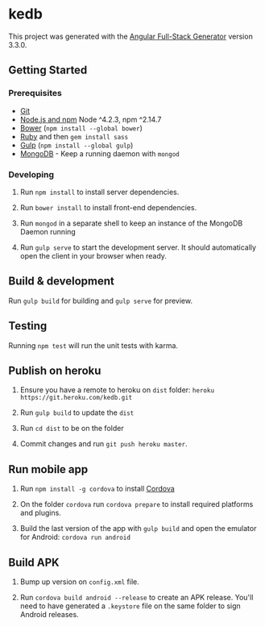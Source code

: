 # kedb

This project was generated with the [Angular Full-Stack Generator](https://github.com/DaftMonk/generator-angular-fullstack) version 3.3.0.

## Getting Started

### Prerequisites

- [Git](https://git-scm.com/)
- [Node.js and npm](nodejs.org) Node ^4.2.3, npm ^2.14.7
- [Bower](bower.io) (`npm install --global bower`)
- [Ruby](https://www.ruby-lang.org) and then `gem install sass`
- [Gulp](http://gulpjs.com/) (`npm install --global gulp`)
- [MongoDB](https://www.mongodb.org/) - Keep a running daemon with `mongod`

### Developing

1. Run `npm install` to install server dependencies.

2. Run `bower install` to install front-end dependencies.

3. Run `mongod` in a separate shell to keep an instance of the MongoDB Daemon running

4. Run `gulp serve` to start the development server. It should automatically open the client in your browser when ready.

## Build & development

Run `gulp build` for building and `gulp serve` for preview.

## Testing

Running `npm test` will run the unit tests with karma.

## Publish on heroku

1. Ensure you have a remote to heroku on `dist` folder: `heroku https://git.heroku.com/kedb.git`

2. Run `gulp build` to update the `dist`

3. Run `cd dist` to be on the folder

4. Commit changes and run `git push heroku master`.

## Run mobile app

1. Run `npm install -g cordova` to install [Cordova](https://cordova.apache.org/)

2. On the folder `cordova` run `cordova prepare` to install required platforms and plugins.

3. Build the last version of the app with `gulp build` and open the emulator for Android: `cordova run android`

## Build APK

1. Bump up version on `config.xml` file.

2. Run `cordova build android --release` to create an APK release. You'll need to have generated a `.keystore` file on the same folder to sign Android releases.
